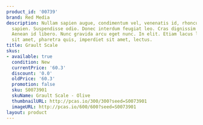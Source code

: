 ```yaml
---
product_id: '00739'
brand: Red Media
description: Nullam sapien augue, condimentum vel, venenatis id, rhoncus pellentesque,
  sapien. Suspendisse odio. Donec interdum feugiat leo. Cras dignissim elit et augue.
  Aenean id libero. Nunc gravida arcu eget nunc. In elit. Etiam lacus lorem, iaculis
  sit amet, pharetra quis, imperdiet sit amet, lectus.
title: Grault Scale
skus:
- available: true
  condition: New
  currentPrice: '60.3'
  discount: '0.0'
  oldPrice: '60.3'
  promotion: false
  sku: S0073901
  skuName: Grault Scale - Olive
  thumbnailURL: http://pcas.io/300/300?seed=S0073901
  imageURL: http://pcas.io/600/600?seed=S0073901
layout: product
---
```

